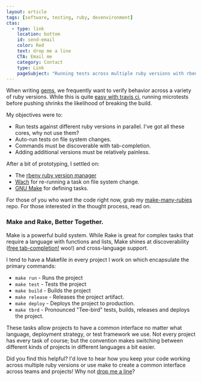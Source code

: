 ```yaml
---
layout: article
tags: [software, testing, ruby, devenvironment]
ctas:
  - type: link
    location: bottom
    id: send-email
    color: Red
    text: drop me a line
    CTA: Email me
    category: Contact
    type: Link
    pageSubject: "Running tests across multiple ruby versions with rbenv and make"
---
```


When writing [gems](http://glossary.codeunion.io/gem/), we frequently want to
verify behavior across a variety of ruby versions. While this is quite [easy
with travis
ci](http://docs.travis-ci.com/user/languages/ruby/#Choosing-Ruby-versions-and-implementations-to-test-against),
running microtests before pushing shrinks the likelihood of breaking the build.

My objectives were to:

 * Run tests against different ruby versions in parallel. I've got all these
   cores, why not use them?
 * Auto-run tests on file system changes.
 * Commands must be discoverable with tab-completion.
 * Adding additional versions must be relatively painless.

After a bit of prototyping, I settled on:

 * The [rbenv ruby version manager](https://github.com/sstephenson/rbenv)
 * [Wach](https://github.com/quackingduck/wach) for re-running a task on file
   system change.
 * [GNU Make](https://www.gnu.org/software/make/manual/) for defining tasks.

For those of you who want the code right now, grab my
[make-many-rubies](https://github.com/zspencer/make-many-rubies) repo. For those
interested in the thought process, read on.

### Make and Rake, Better Together.

Make is a powerful build system. While Rake is great for complex tasks that
require a language with functions and lists, Make
shines at discoverability ([free
tab-completion!](http://bash-completion.alioth.debian.org) woo!) and
cross-language support. 

I tend to have a Makefile in every project I work on which encapsulate the primary
commands:

 * `make run`     - Runs the project
 * `make test`    - Tests the project
 * `make build`   - Builds the project
 * `make release` - Releases the project artifact.
 * `make deploy`  - Deploys the project to production.
 * `make tbrd`    - Pronounced "Tee-bird" tests, builds, releases and deploys
                    the project.

These tasks allow projects to have a common interface no matter what
language, deployment strategy, or test framework we use.  Not every project has
every task of course; but the convention makes switching between different kinds
of projects in different languages a bit easier.

Did you find this helpful? I'd love to hear how you keep your code working
across multiple ruby versions or use make to create a common interface
across teams and projects!  Why not <a id="send-email" href="mailto:
hello@zeespencer.com">drop me a line</a>?
